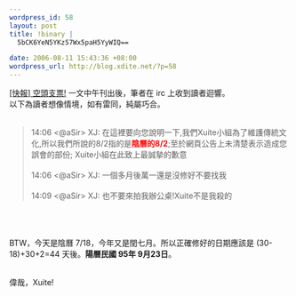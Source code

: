 ```yaml
--- 
wordpress_id: 58
layout: post
title: !binary |
  5bCK6YeN5YKz57Wx5paH5YyWIQ==

date: 2006-08-11 15:43:36 +08:00
wordpress_url: http://blog.xdite.net/?p=58
---
```

<a href="http://xuite-joke.blogspot.com/2006/08/blog-post_11.html">[快報] 空頭支票!</a> 一文中午刊出後，筆者在 irc 上收到讀者迴響。<br />以下為讀者想像情境，如有雷同，純屬巧合。<br /><br /><blockquote>14:06 &lt;@aSir&gt; XJ: 在這裡要向您說明一下,我們Xuite小組為了維護傳統文化,所以我們所說的8/2指的是<strong><font color="#ff0000">陰曆的8/2</font></strong>;至於網頁公告上未清楚表示造成您誤會的部份; Xuite小組在此致上最誠摯的歉意<br /><br />14:06 &lt;@aSir&gt; XJ: 一個多月後萬一還是沒修好不要找我<br /><br />14:09 &lt;@aSir&gt; XJ: 也不要來拍我辦公桌!Xuite不是我殺的</blockquote><p><br /><br /><br />BTW，今天是陰曆 7/18，今年又是閏七月。所以正確修好的日期應該是 (30-18)+30+2=44 天後。<font><strong>陽曆民國 95年 9月23日</strong>。</font></p><p><font><br /> 偉哉，Xuite!</font> <br /></p>
